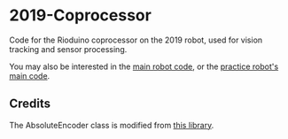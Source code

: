 # 2019-Coprocessor

Code for the Rioduino coprocessor on the 2019 robot, used for vision tracking and sensor processing.

You may also be interested in the [main robot code](https://github.com/Team980/2019), or the [practice robot's main code](https://github.com/Team980/2019-Practice).

## Credits

The AbsoluteEncoder class is modified from [this library](https://github.com/howardmumu/AS5145_Arduino).